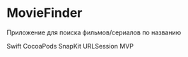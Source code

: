# MovieFinder

Приложение для поиска фильмов/сериалов по названию

Swift
CocoaPods
SnapKit
URLSession
MVP
